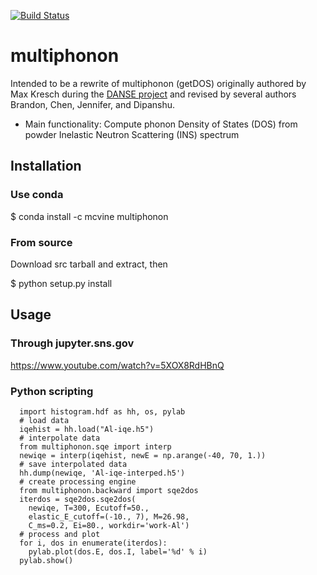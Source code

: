 [![Build Status](https://travis-ci.org/sns-chops/multiphonon.svg?branch=master)](https://travis-ci.org/sns-chops/multiphonon) 
# multiphonon
Intended to be a rewrite of multiphonon (getDOS) originally authored by Max Kresch during the
[DANSE project](http://danse.us/) and
revised by several authors Brandon, Chen, Jennifer, and Dipanshu.

* Main functionality: Compute phonon Density of States (DOS) from powder Inelastic Neutron Scattering (INS) spectrum

## Installation
### Use conda
$ conda install -c mcvine multiphonon

### From source
Download src tarball and extract, then

$ python setup.py install

## Usage

### Through jupyter.sns.gov
https://www.youtube.com/watch?v=5XOX8RdHBnQ

### Python scripting

      import histogram.hdf as hh, os, pylab
      # load data
      iqehist = hh.load("Al-iqe.h5") 
      # interpolate data
      from multiphonon.sqe import interp
      newiqe = interp(iqehist, newE = np.arange(-40, 70, 1.))
      # save interpolated data
      hh.dump(newiqe, 'Al-iqe-interped.h5')
      # create processing engine
      from multiphonon.backward import sqe2dos
      iterdos = sqe2dos.sqe2dos(
        newiqe, T=300, Ecutoff=50., 
        elastic_E_cutoff=(-10., 7), M=26.98,
        C_ms=0.2, Ei=80., workdir='work-Al')
      # process and plot
      for i, dos in enumerate(iterdos):
        pylab.plot(dos.E, dos.I, label='%d' % i)
      pylab.show()
